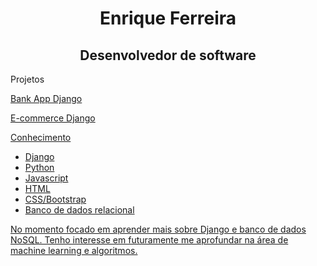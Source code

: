 <h1 align="center">Enrique Ferreira</h1>
<h2 align="center">Desenvolvedor de software</h2>
<p>Projetos</p>
<p> <a href="https://github.com/Enriquenf07/BankWebApp-Django">Bank App Django</p>
<p> <a href="https://github.com/Enriquenf07/e-commerce-django-app">E-commerce Django</p>
</h1>
<p>Conhecimento</p>
<ul>
  <li>Django</li>
  <li>Python</li>
  <li>Javascript</li>
  <li>HTML</li>
  <li>CSS/Bootstrap</li>
  <li>Banco de dados relacional</li>
</ul>
<p>No momento focado em aprender mais sobre Django e banco de dados NoSQL. Tenho interesse em futuramente me aprofundar na área de machine learning e algoritmos.</p>

